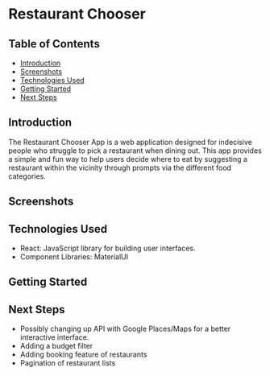# Restaurant Chooser

## Table of Contents

- [Introduction](#introduction)
- [Screenshots](#screenshots)
- [Technologies Used](#technologies_used)
- [Getting Started](#getting_started)
- [Next Steps](#next_steps)
  
## Introduction

The Restaurant Chooser App is a web application designed for indecisive people who struggle to pick a restaurant when dining out. This app provides a simple and fun way to help users decide where to eat by suggesting a restaurant within the vicinity through prompts via the different food categories.

## Screenshots




## Technologies Used

- React: JavaScript library for building user interfaces.
- Component Libraries: MaterialUI


## Getting Started

## Next Steps
- Possibly changing up API with Google Places/Maps for a better interactive interface.
- Adding a budget filter
- Adding booking feature of restaurants
- Pagination of restaurant lists



